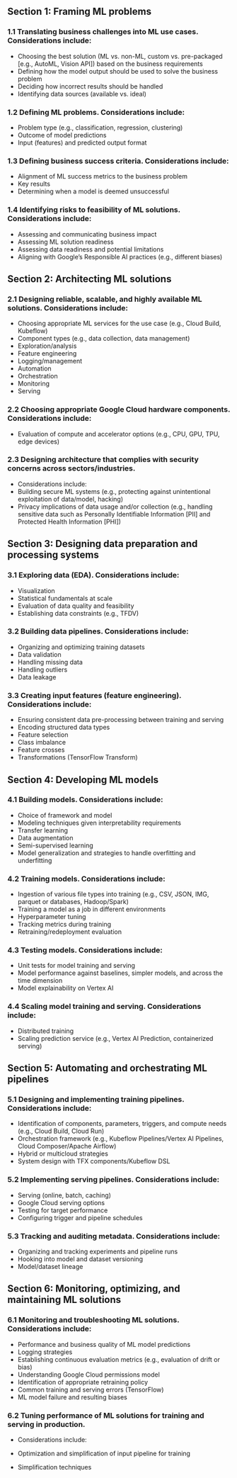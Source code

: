 ## Section 1: Framing ML problems

### 1.1 Translating business challenges into ML use cases. Considerations include:

* Choosing the best solution (ML vs. non-ML, custom vs. pre-packaged [e.g., AutoML, Vision API]) based on the business requirements 
* Defining how the model output should be used to solve the business problem
* Deciding how incorrect results should be handled
* Identifying data sources (available vs. ideal)
 
### 1.2 Defining ML problems. Considerations include:

* Problem type (e.g., classification, regression, clustering)
* Outcome of model predictions
* Input (features) and predicted output format
 
### 1.3 Defining business success criteria. Considerations include:

* Alignment of ML success metrics to the business problem
* Key results
* Determining when a model is deemed unsuccessful
 
### 1.4 Identifying risks to feasibility of ML solutions. Considerations include: 

* Assessing and communicating business impact
* Assessing ML solution readiness
* Assessing data readiness and potential limitations
* Aligning with Google’s Responsible AI practices (e.g., different biases)


## Section 2: Architecting ML solutions

### 2.1 Designing reliable, scalable, and highly available ML solutions. Considerations include:
* Choosing appropriate ML services for the use case (e.g., Cloud Build, Kubeflow)
* Component types (e.g., data collection, data management)
* Exploration/analysis
* Feature engineering
* Logging/management
* Automation
* Orchestration
* Monitoring
* Serving 

### 2.2 Choosing appropriate Google Cloud hardware components. Considerations include:
* Evaluation of compute and accelerator options (e.g., CPU, GPU, TPU, edge devices) 

### 2.3 Designing architecture that complies with security concerns across sectors/industries. 
* Considerations include:
* Building secure ML systems (e.g., protecting against unintentional exploitation of data/model, hacking)
* Privacy implications of data usage and/or collection (e.g., handling sensitive data such as Personally Identifiable Information [PII] and Protected Health Information [PHI])

## Section 3: Designing data preparation and processing systems 
### 3.1 Exploring data (EDA). Considerations include:

* Visualization
* Statistical fundamentals at scale
* Evaluation of data quality and feasibility
* Establishing data constraints (e.g., TFDV)

### 3.2 Building data pipelines. Considerations include:

* Organizing and optimizing training datasets
* Data validation
* Handling missing data
* Handling outliers
* Data leakage
 
### 3.3 Creating input features (feature engineering). Considerations include:

* Ensuring consistent data pre-processing between training and serving
* Encoding structured data types
* Feature selection
* Class imbalance
* Feature crosses
* Transformations (TensorFlow Transform)

## Section 4: Developing ML models

 
### 4.1 Building models. Considerations include:

* Choice of framework and model
* Modeling techniques given interpretability requirements
* Transfer learning
* Data augmentation
* Semi-supervised learning
* Model generalization and strategies to handle overfitting and underfitting
 
### 4.2 Training models. Considerations include:

* Ingestion of various file types into training (e.g., CSV, JSON, IMG, parquet or databases, Hadoop/Spark)
* Training a model as a job in different environments
* Hyperparameter tuning
* Tracking metrics during training
* Retraining/redeployment evaluation
 
### 4.3 Testing models. Considerations include:

* Unit tests for model training and serving
* Model performance against baselines, simpler models, and across the time dimension
* Model explainability on Vertex AI
 
### 4.4 Scaling model training and serving. Considerations include:

* Distributed training
* Scaling prediction service (e.g., Vertex AI Prediction, containerized serving)


## Section 5: Automating and orchestrating ML pipelines

 
### 5.1 Designing and implementing training pipelines. Considerations include:

* Identification of components, parameters, triggers, and compute needs (e.g., Cloud Build, Cloud Run)
* Orchestration framework (e.g., Kubeflow Pipelines/Vertex AI Pipelines, Cloud Composer/Apache Airflow)
* Hybrid or multicloud strategies
* System design with TFX components/Kubeflow DSL 
 
### 5.2 Implementing serving pipelines. Considerations include:

* Serving (online, batch, caching)
* Google Cloud serving options
* Testing for target performance
* Configuring trigger and pipeline schedules
 
### 5.3 Tracking and auditing metadata. Considerations include:

* Organizing and tracking experiments and pipeline runs
* Hooking into model and dataset versioning
* Model/dataset lineage


## Section 6: Monitoring, optimizing, and maintaining ML solutions

 
### 6.1 Monitoring and troubleshooting ML solutions. Considerations include:

* Performance and business quality of ML model predictions
* Logging strategies
* Establishing continuous evaluation metrics (e.g., evaluation of drift or bias)
* Understanding Google Cloud permissions model
* Identification of appropriate retraining policy
* Common training and serving errors (TensorFlow)
* ML model failure and resulting biases
 
### 6.2 Tuning performance of ML solutions for training and serving in production. 

* Considerations include:

* Optimization and simplification of input pipeline for training
* Simplification techniques 
